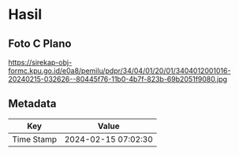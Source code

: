 # Hasil

## Foto C Plano

https://sirekap-obj-formc.kpu.go.id/e0a8/pemilu/pdpr/34/04/01/20/01/3404012001016-20240215-032626--80445f76-11b0-4b7f-823b-69b2051f9080.jpg


## Metadata

| Key        | Value               |
| ---------- | ------------------- |
| Time Stamp | 2024-02-15 07:02:30 |



